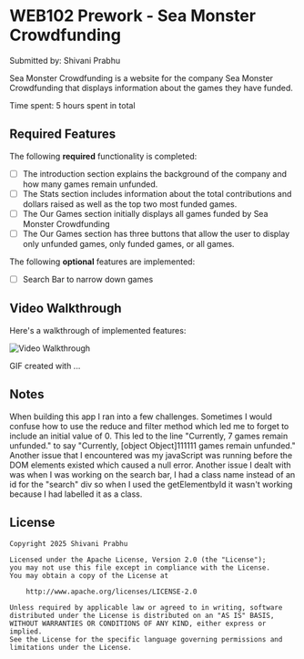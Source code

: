 # WEB102 Prework - Sea Monster Crowdfunding

Submitted by: Shivani Prabhu

Sea Monster Crowdfunding is a website for the company Sea Monster Crowdfunding that displays information about the games they have funded.

Time spent: 5 hours spent in total

## Required Features

The following **required** functionality is completed:

* [ ] The introduction section explains the background of the company and how many games remain unfunded.
* [ ] The Stats section includes information about the total contributions and dollars raised as well as the top two most funded games.
* [ ] The Our Games section initially displays all games funded by Sea Monster Crowdfunding
* [ ] The Our Games section has three buttons that allow the user to display only unfunded games, only funded games, or all games.

The following **optional** features are implemented:

* [ ] Search Bar to narrow down games

## Video Walkthrough

Here's a walkthrough of implemented features:

<img src='http://i.imgur.com/link/to/your/gif/file.gif' title='Video Walkthrough' width='' alt='Video Walkthrough' />

<!-- Replace this with whatever GIF tool you used! -->
GIF created with ...  
<!-- Recommended tools:
[Kap](https://getkap.co/) for macOS
[ScreenToGif](https://www.screentogif.com/) for Windows
[peek](https://github.com/phw/peek) for Linux. -->

## Notes
When building this app I ran into a few challenges. Sometimes I would confuse how to use the reduce and filter method which led me to forget to include an initial value of 0. This led to the line "Currently, 7 games remain unfunded." to say "Currently, [object Object]111111 games remain unfunded." Another issue that I encountered was my javaScript was running before the DOM elements existed which caused a null error. Another issue I dealt with was when I was working on the search bar, I had a class name instead of an id for the "search" div so when I used the getElementbyId it wasn't working because I had labelled it as a class. 
## License

    Copyright 2025 Shivani Prabhu

    Licensed under the Apache License, Version 2.0 (the "License");
    you may not use this file except in compliance with the License.
    You may obtain a copy of the License at

        http://www.apache.org/licenses/LICENSE-2.0

    Unless required by applicable law or agreed to in writing, software
    distributed under the License is distributed on an "AS IS" BASIS,
    WITHOUT WARRANTIES OR CONDITIONS OF ANY KIND, either express or implied.
    See the License for the specific language governing permissions and
    limitations under the License.
